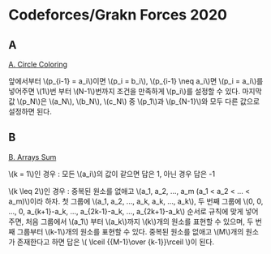 # Codeforces/Grakn Forces 2020

## A

[A. Circle Coloring](https://codeforces.com/contest/1408/problem/A)

앞에서부터 \\(p_{i-1} = a_i\\)이면 \\(p_i = b_i\\), \\(p_{i-1} \neq a_i\\)면 \\(p_i = a_i\\)를 넣어주면 \\(1\\)번 부터 \\(N-1\\)번까지 조건을 만족하게 \\(p_i\\)를 설정할 수 있다.
마지막 값 \\(p_N\\)은 \\(a_N\\), \\(b_N\\), \\(c_N\\) 중 \\(p_1\\)과 \\(p_{N-1}\\)와 모두 다른 값으로 설정하면 된다.


## B
[B. Arrays Sum](https://codeforces.com/contest/1408/problem/B)

\\(k = 1\\)인 경우 : 모든 \\(a_i\\)의 값이 같으면 답은 1, 아닌 경우 답은 -1

\\(k \leq 2\\)인 경우 : 중복된 원소를 없애고 \\(a_1, a_2, ..., a_m (a_1 < a_2 < ... < a_m)\\)이라 하자.
첫 그룹에 \\(a_1, a_2, ..., a_k, a_k, ..., a_k\\), 두 번째 그룹에 \\(0, 0, ..., 0, a_{k+1}-a_k, ..., a_{2k-1}-a_k, ..., a_{2k+1}-a_k\\) 순서로 규칙에 맞게 넣어주면, 처음 그룹에서 \\(a_1\\) 부터 \\(a_k\\)까지 \\(k\\)개의 원소를 표현할 수 있으며, 두 번째 그룹부터 \\(k-1\\)개의 원소를 표현할 수 있다. 
중복된 원소를 없애고 \\(M\\)개의 원소가 존재한다고 하면 답은 \\( \lceil {{M-1}\over {k-1}}\rceil \\)이 된다.
